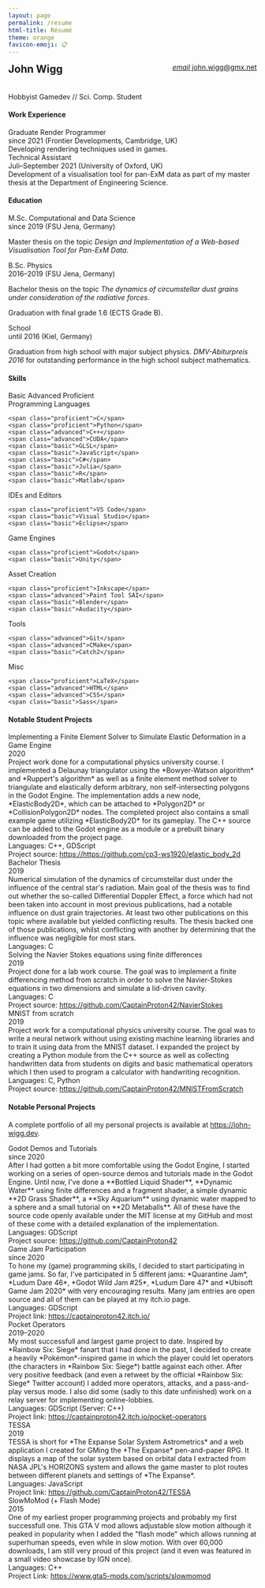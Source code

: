 ```yaml
---
layout: page
permalink: /resume
html-title: Résumé
theme: orange
favicon-emoji: 📋
---
```


<link rel="stylesheet" href="style.css">
<link rel="stylesheet" href="assets/resume.css">

<div style="display: flex; justify-content: space-between; flex-flow: row-reverse wrap">
<div><a href="mailto:john.wigg@gmx.net"><div class="contact-box"> <i class="material-icons">email</i> john.wigg@gmx.net</div></a></div>    
<div><h2 style="margin-top: 0">John Wigg</h2><br>Hobbyist Gamedev // Sci. Comp. Student</div>
</div>

#### Work Experience

<div class="group" markdown='1'>
<div class="header">
<div>Graduate Render Programmer</div><div>since 2021 (Frontier Developments, Cambridge, UK)</div>
</div>
Developing rendering techniques used in games.
</div>

<div class="group" markdown='1'>
<div class="header">
<div>Technical Assistant</div><div>Juli&ndash;September 2021 (University of Oxford, UK)</div>
</div>
Development of a visualisation tool for pan-ExM data as part of my master thesis at the Department of Engineering Science.
</div>

#### Education

<div class="group" markdown='1'>
<div class="header">
<div>M.Sc. Computational and Data Science</div><div>since 2019 (FSU Jena, Germany)</div>
</div>

Master thesis on the topic *Design and Implementation of a Web-based Visualisation Tool for Pan-ExM Data*.

</div>

<div class="group" markdown='1'>
<div class="header">
<div>B.Sc. Physics</div><div>2016–2019 (FSU Jena, Germany)</div>
</div>

Bachelor thesis on the topic *The dynamics of circumstellar dust grains under consideration of the radiative forces*.

Graduation with final grade 1.6 (ECTS Grade B).
</div>

<div class="group" markdown='1'>
<div class="header">
<div>School</div><div>until 2016 (Kiel, Germany)</div>
</div>

Graduation from high school with major subject physics. *DMV-Abiturpreis 2016* for outstanding performance in the high school subject mathematics.
</div>

#### Skills

<div class="center-align">
<span class="basic">Basic</span>
<span class="advanced">Advanced</span>
<span class="proficient">Proficient</span>
</div>

<div class="group">
    <div class="header">Programming Languages</div>
    
    <span class="proficient">C</span>
    <span class="proficient">Python</span>
    <span class="advanced">C++</span>
    <span class="advanced">CUDA</span>
    <span class="basic">GLSL</span>
    <span class="basic">JavaScript</span>
    <span class="basic">C#</span>
    <span class="basic">Julia</span>
    <span class="basic">R</span>
    <span class="basic">Matlab</span>
</div>

<div class="group">
    <div class="header">IDEs and Editors</div>
    
    <span class="proficient">VS Code</span>
    <span class="basic">Visual Studio</span>
    <span class="basic">Eclipse</span>
</div>
    
<div class="group">
    <div class="header">Game Engines</div>

    <span class="proficient">Godot</span>
    <span class="basic">Unity</span>
</div>

<div class="pagebreak"></div>

<div class="group">
    <div class="header">Asset Creation</div>

    <span class="proficient">Inkscape</span>
    <span class="advanced">Paint Tool SAI</span>
    <span class="basic">Blender</span>
    <span class="basic">Audacity</span>
</div>
  
<div class="group">
    <div class="header">Tools</div>

    <span class="advanced">Git</span>
    <span class="advanced">CMake</span>
    <span class="basic">Catch2</span>
</div>

<div class="group">
    <div class="header">Misc</div>

    <span class="proficient">LaTeX</span>
    <span class="advanced">HTML</span>
    <span class="advanced">CSS</span>
    <span class="basic">Sass</span>
</div>

#### Notable Student Projects

<div class="group" markdown='1'>
<div class="header">
<div>Implementing a Finite Element Solver to Simulate Elastic Deformation in a Game Engine</div><div>2020</div>
</div>
Project work done for a computational physics university course. I implemented a Delaunay triangulator using the *Bowyer-Watson algorithm* and *Ruppert's algorithm* as well as a finite element method solver to triangulate and elastically deform arbitrary, non self-intersecting polygons in the Godot Engine. The implementation adds a new node, *ElasticBody2D*, which can be attached to *Polygon2D* or *CollisionPolygon2D* nodes. The completed project also contains a small example game utilizing *ElasticBody2D* for its gameplay. The C++ source can be added to the Godot engine as a module or a prebuilt binary downloaded from the project page.
<div class="footing">
<div>Languages: C++, GDScript</div><div class="project-source">Project source: <a href="https://github.com/cp3-ws1920/elastic_body_2d">https://https://github.com/cp3-ws1920/elastic_body_2d</a></div>
</div>
</div>

<div class="group" markdown='1'>
<div class="header">
<div>Bachelor Thesis</div><div>2019</div>
</div>
Numerical simulation of the dynamics of circumstellar dust under the influence of the central star's radiation. Main goal of the thesis was to find out whether the so-called Differential Doppler Effect, a force which had not been taken into account in most previous publications, had a notable influence on dust grain trajectories. At least two other publications on this topic where available but yielded conflicting results. The thesis backed one of those publications, whilst conflicting with another by determining that the influence was negligible for most stars.
<div class="footing">
<div>Languages: C</div>
</div>
</div>

<div class="group" markdown='1'>
<div class="header">
<div>Solving the Navier Stokes equations using finite differences</div><div>2019</div>
</div>
Project done for a lab work course. The goal was to implement a finite differencing method from scratch in order to solve the Navier-Stokes equations in two dimensions and simulate a lid-driven cavity.
<div class="footing">
<div>Languages: C</div><div class="project-source">Project source: <a href="https://github.com/CaptainProton42/NavierStokes">https://github.com/CaptainProton42/NavierStokes</a></div>
</div>
</div>

<div class="pagebreak"></div>

<div class="group" markdown='1'>
<div class="header">
<div>MNIST from scratch</div><div>2019</div>
</div>
Project work for a computational physics university course. The goal was to write a neural network without using existing machine learning libraries and to train it using data from the MNIST dataset. I expanded the project by creating a Python module from the C++ source as well as collecting handwritten data from students on digits and basic mathematical operators which I then used to program a calculator with handwriting recognition.
<div class="footing">
<div>Languages: C, Python</div><div class="project-source">Project source: <a href="https://github.com/CaptainProton42/MNISTFromScratch">https://github.com/CaptainProton42/MNISTFromScratch</a></div>
</div>
</div>

#### Notable Personal Projects

A complete portfolio of all my personal projects is available at <a href="https://john-wigg.dev">https://john-wigg.dev</a>.

<div class="group" markdown='1'>
<div class="header">
<div>Godot Demos and Tutorials</div><div>since 2020</div>
</div>
After I had gotten a bit more comfortable using the Godot Engine, I started working on a series of open-source demos and tutorials made in the Godot Engine. Until now, I've done a **Bottled Liquid Shader**, **Dynamic Water** using finite differences and a fragment shader, a simple dynamic **2D Grass Shader**, a **Sky Aquarium** using dynamic water mapped to a sphere and a small tutorial on **2D Metaballs**. All of these have the source code openly available under the MIT license at my GitHub and most of these come with a detailed explanation of the implementation.
<div class="footing">
<div>Languages: GDScript</div>
<div class="project-source">Project source: <a href="https://github.com/CaptainProton42">https://github.com/CaptainProton42</a></div>
</div>
</div>

<div class="group" markdown='1'>
<div class="header">
<div>Game Jam Participation</div><div>since 2020</div>
</div>
To hone my (game) programming skills, I decided to start participating in game jams. So far, I've participated in 5 different jams: *Quarantine Jam*, *Ludum Dare 46*, *Godot Wild Jam #25*, *Ludum Dare 47* and *Ubisoft Game Jam 2020* with very encouraging results. Many jam entries are open source and all of them can be played at my itch.io page.
<div class="footing">
<div>Languages: GDScript</div>
<div class="project-source">Project link: <a href="https://captainproton42.itch.io/">https://captainproton42.itch.io/</a></div>
</div>
</div>

<div class="group" markdown='1'>
<div class="header">
<div>Pocket Operators</div><div>2019–2020</div>
</div>
My most successfull and largest game project to date. Inspired by *Rainbow Six: Siege* fanart that I had done in the past, I decided to create a heavily *Pokémon*-inspired game in which the player could let operators (the characters in *Rainbow Six: Siege*) battle against each other. After very positive feedback (and even a retweet by the official *Rainbow Six: Siege* Twitter account) I added more operators, attacks, and a pass-and-play versus mode. I also did some (sadly to this date unfinished) work on a relay server for implementing online-lobbies.
<div class="footing">
<div>Languages: GDScript (Server: C++)</div>
<div class="project-source">Project link: <a href="https://captainproton42.itch.io/pocket-operators">https://captainproton42.itch.io/pocket-operators</a></div>
</div>
</div>

<div class="group" markdown='1'>
<div class="header">
<div>TESSA</div><div>2019</div>
</div>
TESSA is short for *The Expanse Solar System Astrometrics* and a web application I created for GMing the *The Expanse* pen-and-paper RPG. It displays a map of the solar system based on orbital data I extracted from NASA JPL's HORIZONS system and allows the game master to plot routes between different planets and settings of *The Expanse*.
<div class="footing">
<div>Languages: JavaScript</div>
<div class="project-source">Project link: <a href="https://github.com/CaptainProton42/TESSA">https://github.com/CaptainProton42/TESSA</a></div>
</div>
</div>

<div class="group" markdown='1'>
<div class="header">
<div>SlowMoMod (+ Flash Mode)</div><div>2015</div>
</div>
One of my earliest proper programming projects and probably my first successfull one. This GTA V mod allows adjustable slow motion although it peaked in popularity when I added the "flash mode" which allows running at superhuman speeds, even while in slow motion. With over 60,000 downloads, I am still very proud of this project (and it even was featured in a small video showcase by IGN once).
<div class="footing">
<div>Languages: C++</div>
<div class="project-source">Project Link: <a href="https://www.gta5-mods.com/scripts/slowmomod">https://www.gta5-mods.com/scripts/slowmomod</a></div>
</div>
</div>
